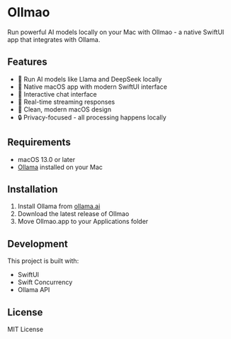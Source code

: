 # Ollmao

Run powerful AI models locally on your Mac with Ollmao - a native SwiftUI app that integrates with Ollama.

## Features

- 🤖 Run AI models like Llama and DeepSeek locally
- 🚀 Native macOS app with modern SwiftUI interface
- 💬 Interactive chat interface
- 🔄 Real-time streaming responses
- 🎨 Clean, modern macOS design
- 🔒 Privacy-focused - all processing happens locally

## Requirements

- macOS 13.0 or later
- [Ollama](https://ollama.ai) installed on your Mac

## Installation

1. Install Ollama from [ollama.ai](https://ollama.ai)
2. Download the latest release of Ollmao
3. Move Ollmao.app to your Applications folder

## Development

This project is built with:
- SwiftUI
- Swift Concurrency
- Ollama API

## License

MIT License